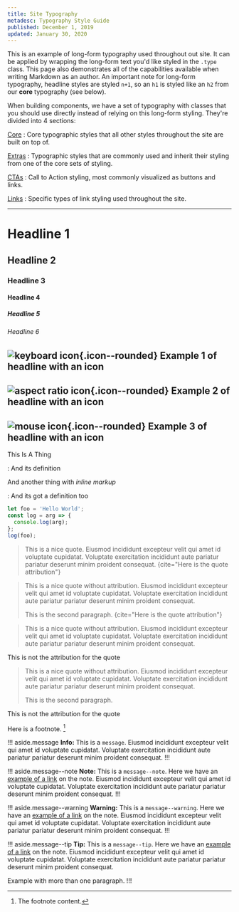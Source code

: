 ```yaml
---
title: Site Typography
metadesc: Typography Style Guide
published: December 1, 2019
updated: January 30, 2020
---
```


This is an example of long-form typography used throughout out site. It can be applied by wrapping the long-form text you'd like styled in the `.type` class. This page also demonstrates all of the capabilities available when writing Markdown as an author. An important note for long-form typography, headline styles are styled `n+1`, so an `h1` is styled like an `h2` from our **core** typography (see below).

When building components, we have a set of typography with classes that you should use directly instead of relying on this long-form styling. They're divided into 4 sections:

[Core]({{page.url}}core)
: Core typographic styles that all other styles throughout the site are built on top of.

[Extras]({{page.url}}extras)
: Typographic styles that are commonly used and inherit their styling from one of the core sets of styling.

[CTAs]({{page.url}}cta)
: Call to Action styling, most commonly visualized as buttons and links.

[Links]({{page.url}}links)
: Specific types of link styling used throughout the site.

---

# Headline 1

## Headline 2

### Headline 3

#### Headline 4

##### Headline 5

###### Headline 6

## ![keyboard icon](/images/icons/keyboard.png){.icon--rounded} Example 1 of headline with an icon

## ![aspect ratio icon](/images/icons/aspect_ratio.png){.icon--rounded} Example 2 of headline with an icon

## ![mouse icon](/images/icons/mouse.png){.icon--rounded} Example 3 of headline with an icon

This Is A Thing

: And its definition

And another thing with _inline markup_

: And its got a definition too

```js {title="Sample JavaScript" .code-figure}
let foo = 'Hello World';
const log = arg => {
  console.log(arg);
};
log(foo);
```

> This is a nice quote. Eiusmod incididunt excepteur velit qui amet id voluptate cupidatat. Voluptate exercitation incididunt aute pariatur pariatur deserunt minim proident consequat.
> {cite="Here is the quote attribution"}

> This is a nice quote without attribution. Eiusmod incididunt excepteur velit qui amet id voluptate cupidatat. Voluptate exercitation incididunt aute pariatur pariatur deserunt minim proident consequat.
>
> This is the second paragraph.
> {cite="Here is the quote attribution"}

> This is a nice quote without attribution. Eiusmod incididunt excepteur velit qui amet id voluptate cupidatat. Voluptate exercitation incididunt aute pariatur pariatur deserunt minim proident consequat.

This is not the attribution for the quote

> This is a nice quote without attribution. Eiusmod incididunt excepteur velit qui amet id voluptate cupidatat. Voluptate exercitation incididunt aute pariatur pariatur deserunt minim proident consequat.
>
> This is the second paragraph.

This is not the attribution for the quote

Here is a footnote. [^1]

[^1]: The footnote content.

!!! aside.message
**Info:** This is a `message`. Eiusmod incididunt excepteur velit qui amet id voluptate cupidatat. Voluptate exercitation incididunt aute pariatur pariatur deserunt minim proident consequat.
!!!

!!! aside.message--note
**Note:** This is a `message--note`. Here we have an [example of a link](/) on the note. Eiusmod incididunt excepteur velit qui amet id voluptate cupidatat. Voluptate exercitation incididunt aute pariatur pariatur deserunt minim proident consequat.
!!!

!!! aside.message--warning
**Warning:** This is a `message--warning`. Here we have an [example of a link](/) on the note. Eiusmod incididunt excepteur velit qui amet id voluptate cupidatat. Voluptate exercitation incididunt aute pariatur pariatur deserunt minim proident consequat.
!!!

!!! aside.message--tip
**Tip:** This is a `message--tip`. Here we have an [example of a link](https://google.com) on the note. Eiusmod incididunt excepteur velit qui amet id voluptate cupidatat. Voluptate exercitation incididunt aute pariatur pariatur deserunt minim proident consequat.

Example with more than one paragraph.
!!!
